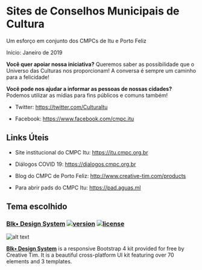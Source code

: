 # Sites de Conselhos Municipais de Cultura
Um esforço em conjunto dos CMPCs de Itu e Porto Feliz

Início: Janeiro de 2019


<strong>Você quer apoiar nossa iniciativa?</strong>
Queremos saber as possibilidade que o Universo das Culturas nos proporcionam! A conversa é sempre um caminho para a felicidade!

<strong>Você pode nos ajudar a informar as pessoas de nossas cidades?</strong>
Podemos utilizar as mídias para fins públicos e comuns também!

* Twitter: <https://twitter.com/CulturaItu>

* Facebook: <https://www.facebook.com/cmpc.itu>


## Links Úteis

- Site institucional do CMPC Itu: <https://itu.cmpc.org.br>

- Diálogos COVID 19: <https://dialogos.cmpc.org.br>

- Blog do CMPC de Porto Feliz: <http://www.creative-tim.com/products>

- Para abrir pads do CMPC Itu: <https://pad.aguas.ml>


## Tema escolhido

### [Blk• Design  System](http://demos.creative-tim.com/blk-design-system/index.html) [![version][version-badge]][CHANGELOG] [![license][license-badge]][LICENSE]
 
![alt text](https://raw.githubusercontent.com/creativetimofficial/public-assets/master/blk-design-system/opt_blk_thumbnail.jpg "Blk• Design System")


**[Blk• Design  System](http://demos.creative-tim.com/blk-design-system/index.html)** is a responsive Bootstrap 4 kit provided for free by Creative Tim. It is a beautiful cross-platform UI kit featuring over 70 elements and 3 templates.


[CHANGELOG]: ./CHANGELOG.md
[LICENSE]: ./LICENSE
[version-badge]: https://img.shields.io/badge/version-1.0.0-blue.svg
[license-badge]: https://img.shields.io/badge/license-MIT-blue.svg
